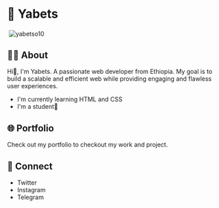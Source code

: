 <h1>👤 Yabets</h1>
<p>&nbsp;<img align="center" src="https://github-readme-stats.vercel.app/api?username=yabetso10&show_icons=true&locale=en" alt="yabetso10" /></p>
<h2>🧑‍🦱 About</h2>
<p>Hi👋, I'm Yabets. A passionate web developer from Ethiopia. My goal is to build a scalable and efficient web while providing engaging and flawless user experiences.</p>
<ul>
    <li>I'm currently learning HTML and CSS</li>
    <li>I'm a student🎒</li>
</ul>
<h2>🌐 Portfolio</h2>
<p>Check out my portfolio to checkout my work and project.</p>
<h2>💬 Connect</h2>
<ul>
    <li>Twitter</li>
    <li>Instagram</li>
    <li>Telegram</li>
</ul>

